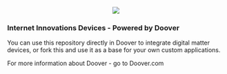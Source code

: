 <p align="center">
    <img src="http://doover.dev/wp-content/uploads/2022/05/Powered-by-Doover-Clear.png">
</p>

### Internet Innovations Devices - Powered by Doover

You can use this repository directly in Doover to integrate digital matter devices, or fork this and use it as a base for your own custom applications.

For more information about Doover - go to Doover.com